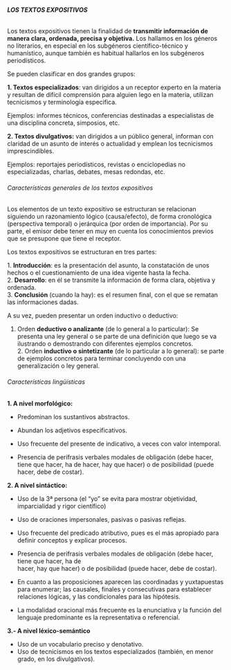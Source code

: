 ###### **LOS TEXTOS EXPOSITIVOS**

Los textos expositivos tienen la finalidad de **transmitir información de manera clara, ordenada, precisa y objetiva.** Los hallamos en los géneros no literarios, en especial en los subgéneros científico-técnico y humanístico, aunque también es habitual hallarlos en los subgéneros periodísticos.

Se pueden clasificar en dos grandes grupos:

**1. Textos especializados**: van dirigidos a un receptor experto en la materia y resultan de difícil comprensión para alguien lego en la materia, utilizan tecnicismos y terminología especifica.

Ejemplos: informes técnicos, conferencias destinadas a especialistas de una disciplina concreta, simposios, etc.

**2. Textos divulgativos:** van dirigidos a un público general, informan con claridad de un asunto de interés o actualidad y emplean los tecnicismos imprescindibles.

Ejemplos: reportajes periodísticos, revistas o enciclopedias no especializadas, charlas, debates, mesas redondas, etc.

  

###### Características generales de los textos expositivos

Los elementos de un texto expositivo se estructuran se relacionan siguiendo un razonamiento lógico (causa/efecto), de forma cronológica (perspectiva temporal) o jerárquica (por orden de importancia). Por su parte, el emisor debe tener en muy en cuenta los conocimientos previos que se presupone que tiene el receptor. 

Los textos expositivos se estructuran en tres partes: 

1. **Introducción**: es la presentación del asunto, la constatación de unos hechos o el cuestionamiento de una idea vigente hasta la fecha.  
2. **Desarrollo**: en él se transmite la información de forma clara, objetiva y ordenada.   
3. **Conclusión** (cuando la hay): es el resumen final, con el que se rematan las informaciones dadas.

A su vez, pueden presentar un orden inductivo o deductivo:

1. Orden **deductivo o analizante** (de lo general a lo particular): Se presenta una ley general o se parte de una definición que luego se va ilustrando o demostrando con diferentes ejemplos concretos.  
2. Orden **inductivo o sintetizante** (de lo particular a lo general): se parte de ejemplos concretos para terminar concluyendo con una generalización o ley general.

  

###### Características lingüísticas 

**1. A nivel morfológico:**

- Predominan los sustantivos abstractos.

- Abundan los adjetivos especificativos.

- Uso frecuente del presente de indicativo, a veces con valor intemporal.

- Presencia de perífrasis verbales modales de obligación (debe hacer, tiene que hacer, ha de hacer, hay que hacer) o de posibilidad (puede hacer, debe de costar).

  
**2. A nivel sintáctico:**

- Uso de la 3ª persona (el “yo” se evita para mostrar objetividad, imparcialidad y rigor científico)  

- Uso de oraciones impersonales, pasivas o pasivas reflejas.

- Uso frecuente del predicado atributivo, pues es el más apropiado para definir conceptos y explicar procesos.

- Presencia de perífrasis verbales modales de obligación (debe hacer, tiene que hacer, ha de  
hacer, hay que hacer) o de posibilidad (puede hacer, debe de costar).

- En cuanto a las proposiciones aparecen las coordinadas y yuxtapuestas para enumerar; las causales, finales y consecutivas para establecer relaciones lógicas, y las condicionales para las hipótesis. 

- La modalidad oracional más frecuente es la enunciativa y la función del lenguaje predominante es la representativa o referencial.

  
**3.- A nivel léxico-semántico**

- Uso de un vocabulario preciso y denotativo. 
- Uso de tecnicismos en los textos especializados (también, en menor grado, en los divulgativos).

